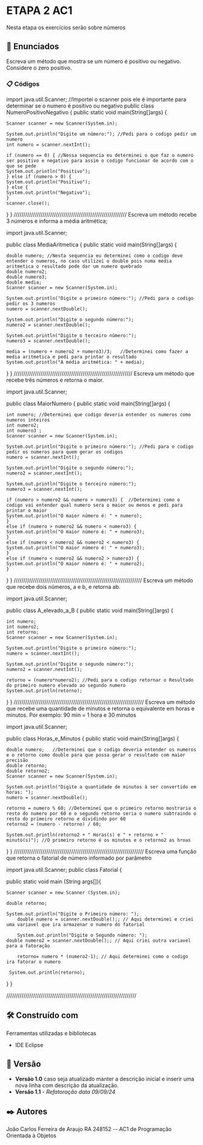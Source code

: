 # ETAPA 2 AC1

Nesta etapa os exercícios serão sobre números
## 🚀 Enunciados

Escreva um método que mostra se um número é positivo ou negativo. Considere o zero positivo.


### 📋 Códigos


import java.util.Scanner; //Importei o scanner pois ele é importante para determinar se o numero é positivo ou negativo
public class NumeroPositivoNegativo {
    public static void main(String[]args) {
	

    Scanner scanner = new Scanner(System.in); 

    System.out.println("Digite um número:"); //Pedi para o codigo pedir um numero
    int numero = scanner.nextInt();

    if (numero == 0) { //Nessa sequencia eu determinei o que faz o numero ser positivo e negativo para assim o codigo funcionar de acordo com o que se pede
    System.out.println("Positivo");
    } else if (numero > 0) {
    System.out.println("Positivo");
    } else {
    System.out.println("Negativo");
    }
    scanner.close();
}
}
///////////////////////////////////////////////////////////
Escreva um método recebe 3 números e informa a média aritmética;

import java.util.Scanner;

public class MediaAritmetica {
    public static void main(String[]args) {
	
    double numero; //Nesta sequencia eu determinei como o codigo deve entender o numeros, no caso utilizei o double pois numa media aritmetica o resultado pode dar um numero quebrado
    double numero2;
    double numero3;
    double media;
    Scanner scanner = new Scanner(System.in);

    System.out.println("Digite o primeiro número:"); //Pedi para o codigo pedir os 3 numeros 
    numero = scanner.nextDouble();

    System.out.println("Digite o segundo número:");
    numero2 = scanner.nextDouble();

    System.out.println("Digite o terceiro número:");
    numero3 = scanner.nextDouble();

    media = (numero + numero2 + numero3)/3;   //Determinei como fazer a media aritmetica e pedi para printar o resultado
    System.out.println("A média aritmética: " + media);

}
}
//////////////////////////////////////////////////////////////
Escreva um método que recebe três números e retorna o maior.

import java.util.Scanner;

public class MaiorNumero {
    public static void main(String[]args) {

    int numero; //Determinei que codigo deveria entender os numeros como numeros inteiros 
    int numero2;
    int numero3 ;
    Scanner scanner = new Scanner(System.in);

    System.out.println("Digite o primeiro número:"); //Pedi para o codigo pedir os numeros para quem gerar os codigos
    numero = scanner.nextInt();

    System.out.println("Digite o segundo número:");
    numero2 = scanner.nextInt();

    System.out.println("Digite o terceiro número:");
    numero3 = scanner.nextInt();

    if (numero > numero2 && numero > numero3) {  //Determinei como o codigo vai entender qual numero sera o maior ou menos e pedi para printar o maior
    System.out.println("O maior número é: " + numero);
    }
    else if (numero > numero2 && numero < numero3) {
    System.out.println("O maior número é: " + numero3); 
    }
    else if (numero < numero2 && numero2 < numero3) {
    System.out.println("O maior número é: " + numero3); 
    }
    else if (numero < numero2 && numero2 > numero3) {
    System.out.println("O maior número é: " + numero2); 
    }
}
}
///////////////////////////////////////////////////////////////////
Escreva um método que recebe dois números, a e b, e retorna ab.

import java.util.Scanner;

public class A_elevado_a_B {
    public static void main(String[]args) {
	
    int numero;
    int numero2;
    int retorno;
    Scanner scanner = new Scanner(System.in);

    System.out.println("Digite o primeiro número:");
    numero = scanner.nextInt();

    System.out.println("Digite o segundo número:");
    numero2 = scanner.nextInt();

    retorno = (numero*numero2); //Pedi para o codigo retornar o Resultado do primeiro numero elevado ao segundo numero
    System.out.println(retorno);

}
}
////////////////////////////////////////////////////////////////////
Escreva um método que recebe uma quantidade de minutos e retorna o equivalente em horas e minutos.
Por exemplo: 90 min = 1 hora e 30 minutos

import java.util.Scanner;

public class Horas_e_Minutos {
    public static void main(String[]args) {
	
    double numero;   //Determinei que o codigo deveria entender os numeros e o retorno como double para que possa gerar o resultado com maior precisão
    double retorno;
    double retorno2;
    Scanner scanner = new Scanner(System.in);

    System.out.println("Digite a quantidade de minutos à ser convertido em horas: ");
    numero = scanner.nextDouble();

    retorno = numero % 60; //Determinei que o primeiro retorno mostraria o resto do numero por 60 e o segundo retorno seria o numero subtraindo o resto do primeiro retorno e dividindo por 60
    retorno2 = (numero - retorno) / 60;

    System.out.println(retorno2 + " Horas(s) e " + retorno + " minuto(s)"); //O primeiro retorno é os minutos e o retorno2 as hroas

}
} 
////////////////////////////////////////////////////////////////////
Escreva uma função que retorna o fatorial de número informado por parâmetro

import java.util.Scanner;
public class Fatorial {

public static void main (String args[]){

	Scanner scanner = new Scanner (System.in);
	
	double retorno;
	
	System.out.println("Digite o Primeiro número: ");
        double numero = scanner.nextDouble();; // Aqui determinei e criei uma variavel que ira armazenar o numero do fatorial
    
        System.out.println("Digite o Segundo número: ");
	double numero2 = scanner.nextDouble();; // Aqui criei outra variavel para a fatoração

        retorno= numero * (numero2-1); // Aqui determinei como o codigo ira fatorar o numero
     
     System.out.println(retorno); 
  }
  }
  
////////////////////////////////////////////////////////////////////
## 🛠️ Construído com

Ferramentas utilizadas e bibliotecas

* IDE Eclipse

## 📌 Versão

* **Versão 1.0** caso seja atualizado manter a descrição inicial e inserir uma nova linha com descrição da atualização.
* **Versão 1.1** - *Refatoração* *data 09/09/24*

## ✒️ Autores

João Carlos Ferreira de Araujo RA 248152 -- AC1 de Programação Orientada à Objetos

